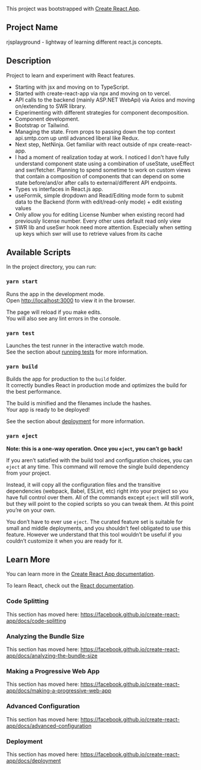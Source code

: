 This project was bootstrapped with [Create React App](https://github.com/facebook/create-react-app).

## Project Name

rjsplayground - lightway of learning different react.js concepts.

## Description

Project to learn and experiment with React features.  
- Starting with jsx and moving on to TypeScript.
- Started with create-react-app via npx and moving on to vercel.
- API calls to the backend (mainly ASP.NET WebApi) via Axios and moving on/extending to SWR library.  
- Experimenting with different strategies for component decomposition.
- Component development.
- Bootstrap or Tailwind.
- Managing the state. From props to passing down the top context api.smtp.com up until advanced liberal like Redux.
- Next step, NetNinja. Get familiar with react outside of npx create-react-app.
- I had a moment of realization today at work. I noticed I don't have fully understand component state using a combination of useState, useEffect and swr/fetcher.
Planning to spend sometime to work on custom views that contain a composition of components that can depend on some state before/and/or after calls to external/different API endpoints.
- Types vs interfaces in React.js app.
- useFormik, simple dropdown and Read/Editing mode form to submit data to the Backend (form with edit/read-only mode) + edit existing values
- Only allow you for editing License Number when existing record had previously license number. Every other uses default read only view
- SWR lib and useSwr hook need more attention. Especially when setting up keys which swr will use to retrieve values from its cache  

  
  
## Available Scripts

In the project directory, you can run:

### `yarn start`

Runs the app in the development mode.<br />
Open [http://localhost:3000](http://localhost:3000) to view it in the browser.

The page will reload if you make edits.<br />
You will also see any lint errors in the console.

### `yarn test`

Launches the test runner in the interactive watch mode.<br />
See the section about [running tests](https://facebook.github.io/create-react-app/docs/running-tests) for more information.

### `yarn build`

Builds the app for production to the `build` folder.<br />
It correctly bundles React in production mode and optimizes the build for the best performance.

The build is minified and the filenames include the hashes.<br />
Your app is ready to be deployed!

See the section about [deployment](https://facebook.github.io/create-react-app/docs/deployment) for more information.

### `yarn eject`

**Note: this is a one-way operation. Once you `eject`, you can’t go back!**

If you aren’t satisfied with the build tool and configuration choices, you can `eject` at any time. This command will remove the single build dependency from your project.

Instead, it will copy all the configuration files and the transitive dependencies (webpack, Babel, ESLint, etc) right into your project so you have full control over them. All of the commands except `eject` will still work, but they will point to the copied scripts so you can tweak them. At this point you’re on your own.

You don’t have to ever use `eject`. The curated feature set is suitable for small and middle deployments, and you shouldn’t feel obligated to use this feature. However we understand that this tool wouldn’t be useful if you couldn’t customize it when you are ready for it.

## Learn More

You can learn more in the [Create React App documentation](https://facebook.github.io/create-react-app/docs/getting-started).

To learn React, check out the [React documentation](https://reactjs.org/).

### Code Splitting

This section has moved here: https://facebook.github.io/create-react-app/docs/code-splitting

### Analyzing the Bundle Size

This section has moved here: https://facebook.github.io/create-react-app/docs/analyzing-the-bundle-size

### Making a Progressive Web App

This section has moved here: https://facebook.github.io/create-react-app/docs/making-a-progressive-web-app

### Advanced Configuration

This section has moved here: https://facebook.github.io/create-react-app/docs/advanced-configuration

### Deployment

This section has moved here: https://facebook.github.io/create-react-app/docs/deployment


